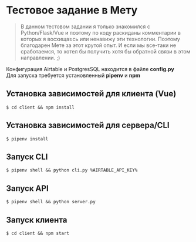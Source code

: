 # Тестовое задание в Мету

> В данном тестовом задании я только знакомился с Python/Flask/Vue и поэтому по коду раскиданы комментарии в которых я восхища≥сь или ненавижу эти технологии. Поэтому благодарен Мете за этот крутой опыт. И если мы все-таки не сработаемся, то хотел бы получить хотя бы обратной связи в этом направлении. ;)

Конфигурация Airtable и PostgresSQL находится в файле <b>config.py</b> <br>
Для запуска требуется установленный <b>pipenv</b> и <b>npm</b>

## Установка зависимостей для клиента (Vue)
```
$ cd client && npm install
```

## Установка зависимостей для сервера/CLI
```
$ pipenv install
```

## Запуск CLI
```
$ pipenv shell && python cli.py %AIRTABLE_API_KEY%
```

## Запуск API
```
$ pipenv shell && python server.py
```

## Запуск клиента
```
$ cd client && npm start
```